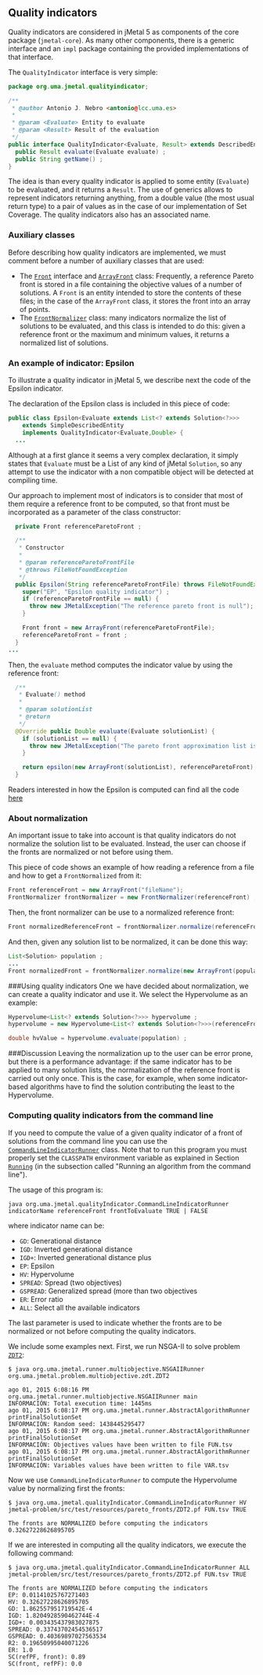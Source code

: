 ## Quality indicators

Quality indicators are considered in jMetal 5 as components of the core package (`jmetal-core`). As many other components, there is a generic interface and an `impl` package containing the provided implementations of that interface.

The `QualityIndicator` interface is very simple:

```java
package org.uma.jmetal.qualityindicator;

/**
 * @author Antonio J. Nebro <antonio@lcc.uma.es>
 *
 * @param <Evaluate> Entity to evaluate
 * @param <Result> Result of the evaluation
 */
public interface QualityIndicator<Evaluate, Result> extends DescribedEntity {
  public Result evaluate(Evaluate evaluate) ;
  public String getName() ;
}
```

The idea is than every quality indicator is applied to some entity (`Evaluate`) to be evaluated, and it returns a `Result`. The use of generics allows to represent indicators returning anything, from a double value (the most usual return type) to a pair of values as in the case of our implementation of Set Coverage. The quality indicators also has an associated name.

### Auxiliary classes
Before describing how quality indicators are implemented, we must comment before a number of auxiliary classes that are used:
* The [`Front`](https://github.com/jMetal/jMetal/blob/jmetal-5.0/jmetal-core/src/main/java/org/uma/jmetal/util/front/Front.java) interface and [`ArrayFront`](https://github.com/jMetal/jMetal/blob/jmetal-5.0/jmetal-core/src/main/java/org/uma/jmetal/util/front/imp/ArrayFront.java) class: Frequently, a reference Pareto front is stored in a file containing the objective values of a number of solutions. A `Front` is an entity intended to store the contents of these files; in the case of the `ArrayFront` class, it stores the front into an array of points.
* The [`FrontNormalizer`](https://github.com/jMetal/jMetal/blob/jmetal-5.0/jmetal-core/src/main/java/org/uma/jmetal/util/front/util/FrontNormalizer.java) class: many indicators normalize the list of solutions to be evaluated, and this class is intended to do this: given a reference front or the maximum and minimum values, it returns a normalized list of solutions.

### An example of indicator: Epsilon

To illustrate a quality indicator in jMetal 5, we describe next the code of the Epsilon indicator.

The declaration of the Epsilon class is included in this piece of code: 
```java
public class Epsilon<Evaluate extends List<? extends Solution<?>>>
    extends SimpleDescribedEntity
    implements QualityIndicator<Evaluate,Double> {
  ...    

```
Although at a first glance it seems a very complex declaration, it simply states that `Evaluate` must be a List of any kind of jMetal `Solution`, so any attempt to use the indicator with a non compatible object will be detected at compiling time. 

Our approach to implement most of indicators is to consider that most of them require a reference front to be computed, so that front must be incorporated as a parameter of the class constructor: 

```java
  private Front referenceParetoFront ;

  /**
   * Constructor
   *
   * @param referenceParetoFrontFile
   * @throws FileNotFoundException
   */
  public Epsilon(String referenceParetoFrontFile) throws FileNotFoundException {
    super("EP", "Epsilon quality indicator") ;
    if (referenceParetoFrontFile == null) {
      throw new JMetalException("The reference pareto front is null");
    }

    Front front = new ArrayFront(referenceParetoFrontFile);
    referenceParetoFront = front ;
  }
...
```

Then, the `evaluate` method computes the indicator value by using the reference front:
```java
  /**
   * Evaluate() method
   *
   * @param solutionList
   * @return
   */
  @Override public Double evaluate(Evaluate solutionList) {
    if (solutionList == null) {
      throw new JMetalException("The pareto front approximation list is null") ;
    }

    return epsilon(new ArrayFront(solutionList), referenceParetoFront);
  }
```

Readers interested in how the Epsilon is computed can find all the code [here]( https://github.com/jMetal/jMetal/blob/jmetal-5.0/jmetal-core/src/main/java/org/uma/jmetal/qualityindicator/impl/Epsilon.java)

### About normalization
An important issue to take into account is that quality indicators do not normalize the solution list to be evaluated. Instead, the user can choose if the fronts are normalized or not before using them.

This piece of code shows an example of how reading a reference from a file and how to get a `FrontNormalized` from it:
```java
Front referenceFront = new ArrayFront("fileName");
FrontNormalizer frontNormalizer = new FrontNormalizer(referenceFront) ;
```
Then, the front normalizer can be use to a normalized reference front:
```java
Front normalizedReferenceFront = frontNormalizer.normalize(referenceFront) ;
```
And then, given any solution list to be normalized, it can be done this way:
``` java
List<Solution> population ;
...
Front normalizedFront = frontNormalizer.normalize(new ArrayFront(population)) ;
```

###Using quality indicators
One we have decided about normalization, we can create a quality indicator and use it. We select the Hypervolume as an example:
```java
Hypervolume<List<? extends Solution<?>>> hypervolume ;
hypervolume = new Hypervolume<List<? extends Solution<?>>>(referenceFront) ;

double hvValue = hypervolume.evaluate(population) ;
```

###Discussion
Leaving the normalization up to the user can be error prone, but there is a performance advantage: if the same indicator has to be applied to many solution lists, the normalization of the reference front is carried out only once. This is the case, for example, when some indicator-based algorithms have to find the solution contributing the least to the Hypervolume.

### Computing quality indicators from the command line
If you need to compute the value of a given quality indicator of a front of solutions from the command line you can use the [`CommandLineIndicatorRunner`](https://github.com/jMetal/jMetal/blob/jmetal-5.0/jmetal-exec/src/main/java/org/uma/jmetal/qualityIndicator/CommandLineIndicatorRunner.java) class. Note that to run this program you must properly set the `CLASSPATH` environment variable as explained in Section [`Running`](https://github.com/jMetal/jMetalDocumentation/blob/master/running.md) (in the subsection called "Running an algorithm from the command line").

The usage of this program is:
```
java org.uma.jmetal.qualityIndicator.CommandLineIndicatorRunner indicatorName referenceFront frontToEvaluate TRUE | FALSE
```

where indicator name can be:
* `GD`: Generational distance
* `IGD`: Inverted generational distance
* `IGD+`: Inverted generational distance plus
* `EP`: Epsilon
* `HV`: Hypervolume
* `SPREAD`: Spread (two objectives)
* `GSPREAD`: Generalized spread (more than two objectives
* `ER`: Error ratio
* `ALL`: Select all the available indicators

The last parameter is used to indicate whether the fronts are to be normalized or not before computing the quality indicators.

We include some examples next. First, we run NSGA-II to solve problem [`ZDT2`](https://github.com/jMetal/jMetal/blob/jmetal-5.0/jmetal-problem/src/main/java/org/uma/jmetal/problem/multiobjective/zdt/ZDT2.java):
```
$ java org.uma.jmetal.runner.multiobjective.NSGAIIRunner org.uma.jmetal.problem.multiobjective.zdt.ZDT2

ago 01, 2015 6:08:16 PM org.uma.jmetal.runner.multiobjective.NSGAIIRunner main
INFORMACIÓN: Total execution time: 1445ms
ago 01, 2015 6:08:17 PM org.uma.jmetal.runner.AbstractAlgorithmRunner printFinalSolutionSet
INFORMACIÓN: Random seed: 1438445295477
ago 01, 2015 6:08:17 PM org.uma.jmetal.runner.AbstractAlgorithmRunner printFinalSolutionSet
INFORMACIÓN: Objectives values have been written to file FUN.tsv
ago 01, 2015 6:08:17 PM org.uma.jmetal.runner.AbstractAlgorithmRunner printFinalSolutionSet
INFORMACIÓN: Variables values have been written to file VAR.tsv
```

Now we use `CommandLineIndicatorRunner` to compute the Hypervolume value by normalizing first the fronts:
```
$ java org.uma.jmetal.qualityIndicator.CommandLineIndicatorRunner HV jmetal-problem/src/test/resources/pareto_fronts/ZDT2.pf FUN.tsv TRUE

The fronts are NORMALIZED before computing the indicators
0.32627228626895705
```

If we are interested in computing all the quality indicators, we execute the following command:
```
$ java org.uma.jmetal.qualityIndicator.CommandLineIndicatorRunner ALL jmetal-problem/src/test/resources/pareto_fronts/ZDT2.pf FUN.tsv TRUE

The fronts are NORMALIZED before computing the indicators
EP: 0.01141025767271403
HV: 0.32627228626895705
GD: 1.862557951719542E-4
IGD: 1.8204928590462744E-4
IGD+: 0.003435437983027875
SPREAD: 0.33743702454536517
GSPREAD: 0.40369897027563534
R2: 0.19650995040071226
ER: 1.0
SC(refPF, front): 0.89
SC(front, refPF): 0.0
```
